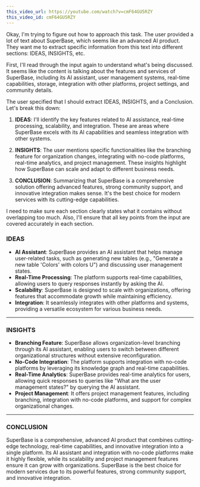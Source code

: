 ```yaml
---
this_video_url: https://youtube.com/watch?v=cmF64GU5RZY
this_video_id: cmF64GU5RZY
---
```

<think>
Okay, I'm trying to figure out how to approach this task. The user provided a lot of text about SuperBase, which seems like an advanced AI product. They want me to extract specific information from this text into different sections: IDEAS, INSIGHTS, etc.

First, I'll read through the input again to understand what's being discussed. It seems like the content is talking about the features and services of SuperBase, including its AI assistant, user management systems, real-time capabilities, storage, integration with other platforms, project settings, and community details.

The user specified that I should extract IDEAS, INSIGHTS, and a Conclusion. Let's break this down:

1. **IDEAS**: I'll identify the key features related to AI assistance, real-time processing, scalability, and integration. These are areas where SuperBase excels with its AI capabilities and seamless integration with other systems.

2. **INSIGHTS**: The user mentions specific functionalities like the branching feature for organization changes, integrating with no-code platforms, real-time analytics, and project management. These insights highlight how SuperBase can scale and adapt to different business needs.

3. **CONCLUSION**: Summarizing that SuperBase is a comprehensive solution offering advanced features, strong community support, and innovative integration makes sense. It's the best choice for modern services with its cutting-edge capabilities.

I need to make sure each section clearly states what it contains without overlapping too much. Also, I'll ensure that all key points from the input are covered accurately in each section.
</think>

### **IDEAS**
- **AI Assistant**: SuperBase provides an AI assistant that helps manage user-related tasks, such as generating new tables (e.g., "Generate a new table 'Colors' with colors U") and discussing user management states.  
- **Real-Time Processing**: The platform supports real-time capabilities, allowing users to query responses instantly by asking the AI.  
- **Scalability**: SuperBase is designed to scale with organizations, offering features that accommodate growth while maintaining efficiency.  
- **Integration**: It seamlessly integrates with other platforms and systems, providing a versatile ecosystem for various business needs.

---

### **INSIGHTS**
- **Branching Feature**: SuperBase allows organization-level branching through its AI assistant, enabling users to switch between different organizational structures without extensive reconfiguration.  
- **No-Code Integration**: The platform supports integration with no-code platforms by leveraging its knowledge graph and real-time capabilities.  
- **Real-Time Analytics**: SuperBase provides real-time analytics for users, allowing quick responses to queries like "What are the user management states?" by querying the AI assistant.  
- **Project Management**: It offers project management features, including branching, integration with no-code platforms, and support for complex organizational changes.

---

### **CONCLUSION**
SuperBase is a comprehensive, advanced AI product that combines cutting-edge technology, real-time capabilities, and innovative integration into a single platform. Its AI assistant and integration with no-code platforms make it highly flexible, while its scalability and project management features ensure it can grow with organizations. SuperBase is the best choice for modern services due to its powerful features, strong community support, and innovative integration.
